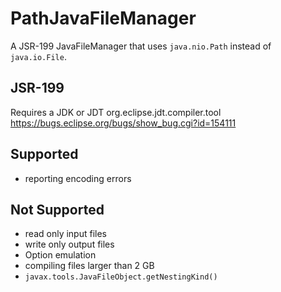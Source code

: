PathJavaFileManager
===================
A JSR-199 JavaFileManager that uses `java.nio.Path` instead of `java.io.File`.

JSR-199
-------
Requires a JDK or JDT
org.eclipse.jdt.compiler.tool
https://bugs.eclipse.org/bugs/show_bug.cgi?id=154111

Supported
---------
* reporting encoding errors

Not Supported
-------------
* read only input files
* write only output files
* Option emulation
* compiling files larger than 2 GB
* `javax.tools.JavaFileObject.getNestingKind()`